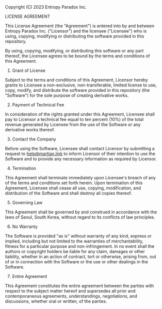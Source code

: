 Copyright (C) 2023 Entropy Paradox Inc.

LICENSE AGREEMENT

This License Agreement (the "Agreement") is entered into by and between Entropy Paradox Inc. ("Licensor") and the licensee ("Licensee") who is using, copying, modifying or distributing the software provided in this repository.

By using, copying, modifying, or distributing this software or any part thereof, the Licensee agrees to be bound by the terms and conditions of this Agreement.

1. Grant of License

Subject to the terms and conditions of this Agreement, Licensor hereby grants to Licensee a non-exclusive, non-transferable, limited license to use, copy, modify, and distribute the software provided in this repository (the "Software") for the sole purpose of creating derivative works.

2. Payment of Technical Fee

In consideration of the rights granted under this Agreement, Licensee shall pay to Licensor a technical fee equal to ten percent (10%) of the total revenue generated by Licensee from the use of the Software or any derivative works thereof.

3. Contact the Company

Before using the Software, Licensee shall contact Licensor by submitting a request to help@martian.link to inform Licensor of their intention to use the Software and to provide any necessary information as required by Licensor.

4. Termination

This Agreement shall terminate immediately upon Licensee's breach of any of the terms and conditions set forth herein. Upon termination of this Agreement, Licensee shall cease all use, copying, modification, and distribution of the Software and shall destroy all copies thereof.

5. Governing Law

This Agreement shall be governed by and construed in accordance with the laws of Seoul, South Korea, without regard to its conflicts of law principles.

6. No Warranty

The Software is provided "as is" without warranty of any kind, express or implied, including but not limited to the warranties of merchantability, fitness for a particular purpose and non-infringement. In no event shall the authors or copyright holders be liable for any claim, damages or other liability, whether in an action of contract, tort or otherwise, arising from, out of or in connection with the Software or the use or other dealings in the Software.

7. Entire Agreement

This Agreement constitutes the entire agreement between the parties with respect to the subject matter hereof and supersedes all prior and contemporaneous agreements, understandings, negotiations, and discussions, whether oral or written, of the parties.
